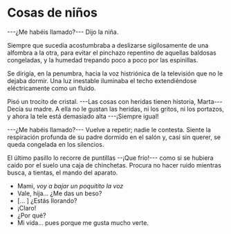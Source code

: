 # Cosas de niños

---¿Me habéis llamado?--- Dijo la niña.

Siempre que sucedía acostumbraba a deslizarse sigilosamente de una alfombra a la otra, para evitar el pinchazo repentino de aquellas baldosas congeladas, y la humedad trepando poco a poco por las espinillas.

Se dirigía, en la penumbra, hacia la voz histriónica de la televisión que no le dejaba dormir. Una luz inestable iluminaba el techo extendiéndose eléctricamente como un fluido.

Pisó un trocito de cristal. ---Las cosas con heridas tienen historia, Marta--- Decía su madre. A ella no le gustan las heridas, ni los gritos, ni los portazos, y ahora la tele está demasiado alta ---¡Siempre igual!

---¿Me habéis llamado?--- Vuelve a repetir; nadie le contesta. Siente la respiración profunda de su padre dormido en el salón y, casi sin querer, se queda congelada en los silencios. 

El último pasillo lo recorre de puntillas --¡Que frío!--- como si se hubiera caído por el suelo una caja de chinchetas. Procura no hacer ruido mientras busca, a tientas, el mando del aparato.

- Mami, *voy a bajar un poquitito la voz*
- Vale, hija... ¿Me das un beso?
- [... ] ¿Estás llorando?
- ¡Claro! 
- ¿Por qué? 
- Mi vida... pues porque me gusta mucho verte.

